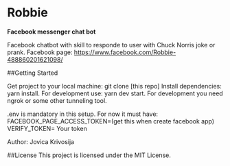 # Robbie
**Facebook messenger chat bot**

Facebook chatbot with skill to responde to user with Chuck Norris joke or prank. 
Facebook page: https://www.facebook.com/Robbie-488860201621098/

##Getting Started

Get project to your local machine: git clone [this repo]
Install dependencies: yarn install.
For development use: yarn dev start.
For development you need ngrok or some other tunneling tool.

.env is mandatory in this setup. For now it must have:
FACEBOOK_PAGE_ACCESS_TOKEN=(get this when create facebook app)
VERIFY_TOKEN= Your token

Author: Jovica Krivosija

##License
This project is licensed under the MIT License.